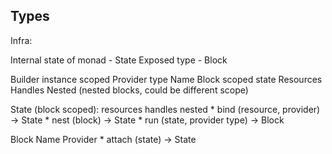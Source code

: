 ## Types

Infra:

Internal state of monad - State
Exposed type - Block

Builder instance scoped
    Provider type
    Name
Block scoped state
    Resources
    Handles
    Nested (nested blocks, could be different scope)

State (block scoped):
    resources
    handles
    nested
    * bind (resource, provider) -> State
    * nest (block) -> State
    * run (state, provider type) -> Block

Block
    Name
    Provider
    * attach (state) -> State
